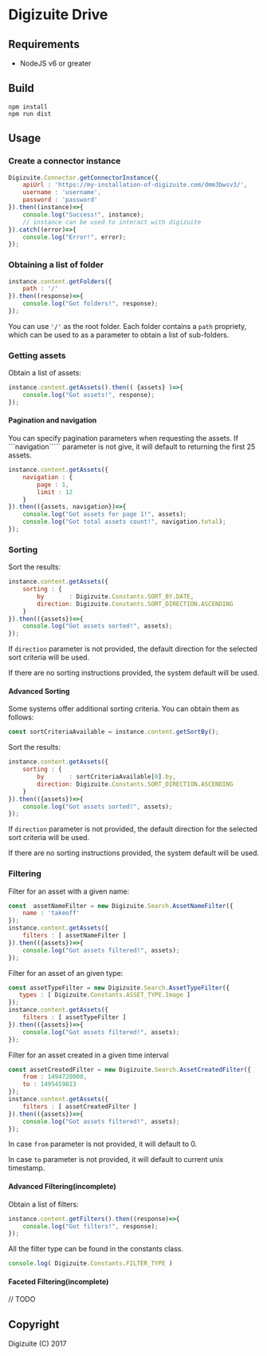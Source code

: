 # Digizuite Drive

## Requirements
* NodeJS v6 or greater

## Build
```
npm install
npm run dist
```

## Usage

### Create a connector instance
```js
Digizuite.Connector.getConnectorInstance({
    apiUrl : 'https://my-installation-of-digizuite.com/dmm3bwsv3/',
    username : 'username',
    password : 'password'
}).then((instance)=>{
    console.log("Success!", instance);
    // instance can be used to interact with digizuite
}).catch((error)=>{
    console.log("Error!", error);
});
```
### Obtaining a list of folder
```js
instance.content.getFolders({
    path : '/'
}).then((response)=>{
    console.log("Got folders!", response);
});
```

You can use ```'/'``` as the root folder. Each folder contains a ```path``` propriety, 
which can be used to as a parameter to obtain a list of sub-folders.

### Getting assets

Obtain a list of assets: 
```js
instance.content.getAssets().then(( {assets} )=>{
    console.log("Got assets!", response);
});
```

#### Pagination and navigation
You can specify pagination parameters when requesting the assets. If ```navigation`````
parameter is not give, it will default to returning the first 25 assets.

```js
instance.content.getAssets({
    navigation : {
        page : 1,
        limit : 12
    }
}).then(({assets, navigation})=>{
    console.log("Got assets for page 1!", assets);
    console.log("Got total assets count!", navigation.total);
});
```

### Sorting
Sort the results:
```js
instance.content.getAssets({
    sorting : {
        by       : Digizuite.Constants.SORT_BY.DATE,
        direction: Digizuite.Constants.SORT_DIRECTION.ASCENDING
    }
}).then(({assets})=>{
    console.log("Got assets sorted!", assets);
});
```

If ```direction``` parameter is not provided, the default direction for the selected sort criteria will be used.

If there are no sorting instructions provided, the system default will be used. 


#### Advanced Sorting
Some systems offer additional sorting criteria. You can obtain them as follows:
```js
const sortCriteriaAvailable = instance.content.getSortBy();
```

Sort the results:
```js
instance.content.getAssets({
    sorting : {
        by       : sortCriteriaAvailable[0].by,
        direction: Digizuite.Constants.SORT_DIRECTION.ASCENDING
    }
}).then(({assets})=>{
    console.log("Got assets sorted!", assets);
});
```

If ```direction``` parameter is not provided, the default direction for the selected sort criteria will be used.

If there are no sorting instructions provided, the system default will be used. 


### Filtering

Filter for an asset with a given name:
```js
const  assetNameFilter = new Digizuite.Search.AssetNameFilter({
    name : 'takeoff'
});
instance.content.getAssets({
    filters : [ assetNameFilter ]
}).then(({assets})=>{
    console.log("Got assets filtered!", assets);
});
```

Filter for an asset of an given type:
```js
const assetTypeFilter = new Digizuite.Search.AssetTypeFilter({
   types : [ Digizuite.Constants.ASSET_TYPE.Image ]
});
instance.content.getAssets({
    filters : [ assetTypeFilter ]
}).then(({assets})=>{
    console.log("Got assets filtered!", assets);
});
```

Filter for an asset created in a given time interval
```js
const assetCreatedFilter = new Digizuite.Search.AssetCreatedFilter({
    from : 1494720000,
    to : 1495459813
});
instance.content.getAssets({
    filters : [ assetCreatedFilter ]
}).then(({assets})=>{
    console.log("Got assets filtered!", assets);
});
```

In case ```from``` parameter is not provided, it will default to 0.

In case ```to``` parameter is not provided, it will default to current unix timestamp.


#### Advanced Filtering(incomplete)

Obtain a list of filters: 
```js
instance.content.getFilters().then((response)=>{
    console.log("Got filters!", response);
});
```

All the filter type can be found in the constants class.
```js
console.log( Digizuite.Constants.FILTER_TYPE )
``` 

#### Faceted Filtering(incomplete)
// TODO

## Copyright
Digizuite (C) 2017